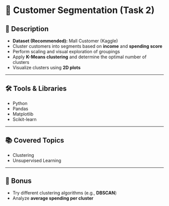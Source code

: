 # 🛒 Customer Segmentation (Task 2)

## 📌 Description
- **Dataset (Recommended):** Mall Customer (Kaggle)  
- Cluster customers into segments based on **income** and **spending score**  
- Perform scaling and visual exploration of groupings  
- Apply **K-Means clustering** and determine the optimal number of clusters  
- Visualize clusters using **2D plots**  

---

## 🛠️ Tools & Libraries
- Python  
- Pandas  
- Matplotlib  
- Scikit-learn  

---

## 📚 Covered Topics
- Clustering  
- Unsupervised Learning  

---

## 🎯 Bonus
- Try different clustering algorithms (e.g., **DBSCAN**)  
- Analyze **average spending per cluster**  

